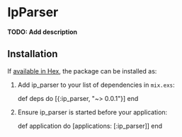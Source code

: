 # IpParser

**TODO: Add description**

## Installation

If [available in Hex](https://hex.pm/docs/publish), the package can be installed as:

  1. Add ip_parser to your list of dependencies in `mix.exs`:

        def deps do
          [{:ip_parser, "~> 0.0.1"}]
        end

  2. Ensure ip_parser is started before your application:

        def application do
          [applications: [:ip_parser]]
        end
